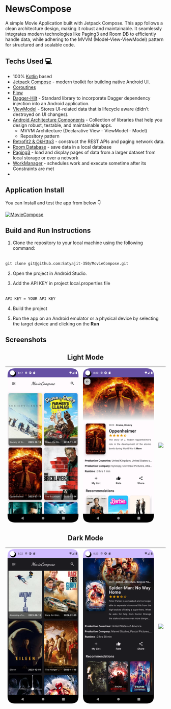 # NewsCompose
A simple Movie Application built with Jetpack Compose. This app follows a clean architecture design, making it robust and maintainable. It seamlessly integrates modern technologies like Paging3 and Room DB to efficiently handle data, while adhering to the MVVM (Model-View-ViewModel) pattern for structured and scalable code.

## Techs Used 💻
- 100% [Kotlin](https://kotlinlang.org/) based
- [Jetpack Compose](https://developer.android.com/jetpack/compose) - modern toolkit for building native Android UI.
- [Coroutines](https://github.com/Kotlin/kotlinx.coroutines)
- [Flow](https://developer.android.com/kotlin/flow)
- [Dagger-Hilt](https://dagger.dev/hilt/) - Standard library to incorporate Dagger dependency injection into an Android application.
- [ViewModel](https://developer.android.com/topic/libraries/architecture/viewmodel) - Stores UI-related data that is lifecycle aware (didn't destroyed on UI changes).
- [Android Architecture Components](https://developer.android.com/topic/architecture) - Collection of libraries that help you design robust, testable, and maintainable apps.
  - MVVM Architecture (Declarative View - ViewModel - Model)
  - Repository pattern
- [Retrofit2 & OkHttp3](https://github.com/square/retrofit) - construct the REST APIs and paging network data.
- [Room Database](https://developer.android.com/training/data-storage/room) - save data in a local database
- [Paging3](https://developer.android.com/topic/libraries/architecture/paging/v3-overview) - load and display pages of data from a larger dataset from local storage or over a network
- [WorkManager](https://developer.android.com/reference/androidx/work/WorkManager) - schedules work and execute sometime after its Constraints are met
- 
 ## Application Install
You can Install and test the app from below 👇

[![MovieCompose](https://img.shields.io/badge/MovieCompose-APK-silver.svg?style=for-the-badge&logo=android)](https://github.com/Satyajit-350/NewsCompose/releases/tag/1.0.0)

## Build and Run Instructions

1. Clone the repository to your local machine using the following command:
```XML

git clone git@github.com:Satyajit-350/MovieCompose.git

```
2. Open the project in Android Studio.

3. Add the API KEY in project local.properties file
```XML

API KEY = YOUR API KEY

```
4. Build the project 

5. Run the app on an Android emulator or a physical device by selecting the target device and clicking on the **Run**

## Screenshots
<h2 align="center">Light Mode</h2>

| ![](https://github.com/Satyajit-350/MovieCompose/blob/master/screenshots/l1.png) | ![](https://github.com/Satyajit-350/MovieCompose/blob/master/screenshots/l2.png) | ![](https://github.com/Satyajit-350/MovieCompose/blob/master/screenshots/l3.png) |
|-------------------------------------------------------|-------------------------------------------------------|-------------------------------------------------------|

<h2 align="center">Dark Mode</h2>

| ![](https://github.com/Satyajit-350/MovieCompose/blob/master/screenshots/d1.png) | ![](https://github.com/Satyajit-350/MovieCompose/blob/master/screenshots/d2.png) | ![](https://github.com/Satyajit-350/MovieCompose/blob/master/screenshots/d3.png) |
|-------------------------------------------------------|-------------------------------------------------------|-------------------------------------------------------| 
